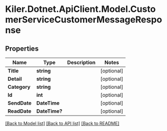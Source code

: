 # Kiler.Dotnet.ApiClient.Model.CustomerServiceCustomerMessageResponse

## Properties

Name | Type | Description | Notes
------------ | ------------- | ------------- | -------------
**Title** | **string** |  | [optional] 
**Detail** | **string** |  | [optional] 
**Category** | **string** |  | [optional] 
**Id** | **int** |  | [optional] 
**SendDate** | **DateTime** |  | [optional] 
**ReadDate** | **DateTime?** |  | [optional] 

[[Back to Model list]](../README.md#documentation-for-models) [[Back to API list]](../README.md#documentation-for-api-endpoints) [[Back to README]](../README.md)

